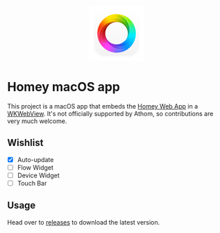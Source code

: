 <p align=center>
<img src="/Homey/Assets.xcassets/AppIcon.appiconset/icon%40256px.png?raw=true" width="128">
</p>

# Homey macOS app

This project is a macOS app that embeds the [Homey Web App](https://my.homey.app) in a [WKWebView](https://developer.apple.com/documentation/webkit/wkwebview). It's not officially supported by Athom, so contributions are very much welcome.

## Wishlist

- [x] Auto-update
- [ ] Flow Widget
- [ ] Device Widget
- [ ] Touch Bar

## Usage

Head over to [releases](https://github.com/athombv/homey-mac-app/releases) to download the latest version.
